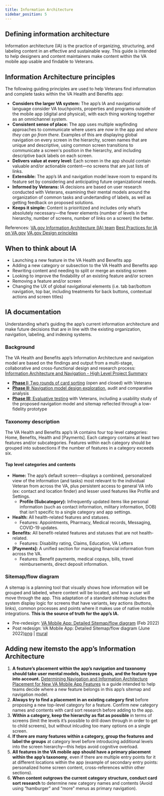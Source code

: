 ```yaml
---
title: Information Architecture
sidebar_position: 5
---
```


## Defining information architecture
Information architecture (IA) is the practice of organizing, structuring, and labeling content in an effective and sustainable way. This guide is intended to help designers and content maintainers make content within the VA mobile app usable and findable to Veterans.
 

## Information Architecture principles
The following guiding principles are used to help Veterans find information and complete tasks within the VA Health and Benefits app:
* **Considers the larger VA system:** The app’s IA and navigational language consider VA touchpoints, properties and programs outside of the mobile app (digital and physical), with each thing working together as an omnichannel system.
* **Consistent sense of place:** The app uses multiple wayfinding approaches to communicate where users are *now* in the app and *where they can go from there.* Examples of this are displaying global navigation on every screen in the hierarchy, screen names that are unique and descriptive, using common screen transitions to communicate a screen's position in the hierarchy, and including descriptive back labels on each screen.
* **Delivers value at every level:** Each screen in the app should contain valuable and/or actionable content—no screens that are just lists of links. 
* **Extensible:** The app’s IA and navigation model leave room to expand its feature set by considering and anticipating future organizational needs.
* **Informed by Veterans:** IA decisions are based on user research conducted with Veterans, examining their mental models around the organization of common tasks and undertanding of labels, as well as getting feedback on proposed solutions. 
* **Keeps it simple:** Content is prioiritized and includes only what’s absolutely necessary—the fewer elements (number of levels in the hierarchy, number of screens, number of links on a screen) the better.

References:
[VA.gov Information Architecture (IA) team](https://github.com/department-of-veterans-affairs/va.gov-team/tree/69833737d9fe22b8990bb987e7c50de13205c5d5/platform/information-architecture)
[Best Practices for IA on VA.gov](https://github.com/department-of-veterans-affairs/va.gov-team/blob/master/platform/information-architecture/ia-best-practices.md)
[VA.gov Design principles](https://design.va.gov/about/principles)  



## When to think about IA
* Launching a new feature in the VA Health and Benefits app
* Adding a new category or subsection to the VA Health and Benefits app
* Rewriting content and needing to split or merge an existing screen
* Looking to improve the findability of an existing feature and/or screen
* Removing a feature and/or screen
* Changing the UX of global navigational elements (i.e. tab bar/bottom navigation, top bar, including treatments for back buttons, contextual actions and screen titles)


## IA documentation
Understanding what’s guiding the app’s current information architecture and make future decisions that are in line with the existing organization, navigation, labeling, and indexing systems.

### Background
The VA Health and Benefits app’s Information Architecture and navigation model are based on the findings and output from a multi-stage, collaborative and cross-functional design and research process: [Information Architecture and Navigation - High Level Project Summary](https://github.com/department-of-veterans-affairs/va.gov-team/blob/master/products/va-mobile-app/ux-design/information-architecture-navigation/High%20Level%20Project%20Summary.md)
* [**Phase I:** Two rounds of card sorting](https://github.com/department-of-veterans-affairs/va.gov-team/tree/master/products/va-mobile-app/ux-research/information-architecture) (open and closed) with Veterans
* [**Phase II:** Navigation model design exploration](https://github.com/department-of-veterans-affairs/va.gov-team/tree/master/products/va-mobile-app/ux-design/information-architecture-navigation#phase-ii---navigation-model-exploration--implementation), audit and comparative analysis
* [**Phase III:** Evaluative testing](https://github.com/department-of-veterans-affairs/va.gov-team/tree/master/products/va-mobile-app/ux-research/usability-testing/new%20navigation%20usability) with Veterans, including a usability study of the proposed navigation model and sitemap reflected through a low-fidelity prototype


### Taxonomy description
The VA Health and Benefits app’s IA contains four top level categories: Home, Benefits, Health and [Payments]. Each category contains at least two features and/or subcategories. Features within each category should be grouped into subsections if the number of features in a category exceeds six.

#### Top level categories and contents
* **Home:** The app’s default screen—displays a combined, personalized view of the information (and tasks) most relevant to the individual Veteran from across the VA, plus persistent access to general VA info (ex: contact and location finder) and lesser used features like Profile and Settings.
  * **Profile (Subcategory):** Infrequently updated items like personal information (such as contact information, military information, DOB) that isn’t specific to a single category and app settings.
* **Health:** All health-related features and statuses.
  * Features: Appointments, Pharmacy, Medical records, Messaging, COVID-19 updates.
* **Benefits:** All benefit-related features and statuses that are not health-related.
  * Features: Disability rating, Claims, Education, VA Letters
* **[Payments]:** A unified section for managing financial information from across the VA.
  * Features: Benefit payments, medical copays, bills, travel reimbursements, direct deposit information.

### Sitemap/flow diagram 
A sitemap is a planning tool that visually shows how information will be grouped and labeled, where content will be located, and how a user will move through the app. This adaptation of a standard sitemap includes the system display logic for screens that have variants, key actions (buttons, links), common processes and points where it makes use of native mobile integrations. **This is the source of truth for the app’s IA.** 
* Pre-redesign: [VA Mobile App: Detailed Sitemap/flow diagram](https://github.com/department-of-veterans-affairs/va.gov-team/blob/master/products/va-mobile-app/ux-design/information-architecture/readme.md) (Feb 2022)
* Post redesign: VA Mobile App: Detailed Sitemap/flow diagram (June 2022)[png](https://github.com/department-of-veterans-affairs/va.gov-team/blob/master/products/va-mobile-app/ux-research/usability-testing/new%20navigation%20usability/Detailed%20sitemap%20(future%20state%206-23-22).png) | [mural](https://app.mural.co/t/adhoccorporateworkspace2583/m/adhoccorporateworkspace2583/1655989910332/d0f78565904f80b730fb70285eef9f4002279aef?sender=u28718b63c8993f515e0b2240)  


## Adding new itemsto the app’s Information Architecture
1. **A feature’s placement within the app’s navigation and taxonomy should take user mental models, business goals, and the feature type into account.** [Determining Navigation and Information Architecture Placement for New VA Mobile App Features](https://docs.google.com/document/d/1XQcYxnCifloaBFNKL2C9JNS7KIj6wEhb4VokPGxBZU8/edit#) is a guide intended to help teams decide where a new feature belongs in this app’s sitemap and navigation model. 
1. **Always try to find a placement in an existing category first** before proposing a new top-level category for a feature. Confirm new category names and contents with card sort research before adding to the app.
1. **Within a category, keep the hierarchy as flat as possible** in terms of screens (limit the levels it’s possible to drill down through in order to get to child screens), but without inlcuding too many options on a single screen. 
1. **If there are many features within a category, group the features and label the groups** at category level before introducing additional levels into the screen hierarchy—this helps avoid cognitive overload.
1. **All features in the VA mobile app should have a primary placement within the app’s taxonomy**, even if there are multiple entry points for it at different locations within the app (example of secondary entry points: personalized home screen content, cross-references within other sections).
1. **When content outgrows the current category structure, conduct card sort research** to determine new category names and contents (Avoid using “hamburger” and “more” menus as primary navigation).



